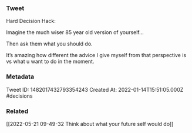 ### Tweet
Hard Decision Hack:

Imagine the much wiser 85 year old version of yourself…

Then ask them what you should do.

It’s amazing how different the advice I give myself from that perspective is vs what u want to do in the moment.

### Metadata
Tweet ID: 1482017432793354243
Created At: 2022-01-14T15:51:05.000Z
#decisions

### Related
[[2022-05-21 09-49-32 Think about what your future self would do]]

